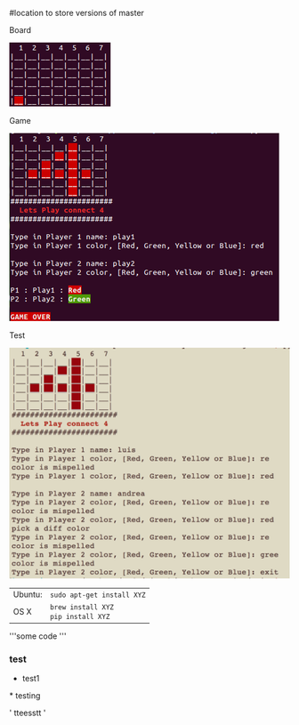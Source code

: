 #location to store versions of master

Board

![alt tag](https://github.com/chadgsmith/Python-Learning/blob/master/Luis/Board.png)

Game

![alt tag](https://github.com/chadgsmith/Python-Learning/blob/master/Luis/Game_init.png)

Test

![alt tag](https://github.com/chadgsmith/Python-Learning/blob/master/Luis/Input_final_test.png)

<table>
<tr>
<td>Ubuntu:
<td><code>sudo apt-get install XYZ</code>
<tr>
<td>OS X
<td><code>brew install XYZ</code></br>
<code>pip install XYZ</code></td>
</table>

'''some code
'''

### test
 - test1

\* testing

 ' tteesstt '
